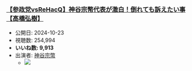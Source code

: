 ### [【参政党vsReHacQ】神谷宗幣代表が激白！倒れても訴えたい事【高橋弘樹】](https://www.youtube.com/watch?v=TtdObaDvpQ8)
-   公開日: 2024-10-23
-   視聴数: 254,994
-   **いいね数: 9,913**
-   出演者: [神谷宗幣](/rehacq_fan/people/神谷宗幣 "wikilink")
    - [![](https://img.youtube.com/vi/TtdObaDvpQ8/hqdefault.jpg)](https://www.youtube.com/watch?v=TtdObaDvpQ8)
